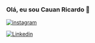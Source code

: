 
### Olá, eu sou Cauan Ricardo 🤙

[![instagram](https://img.shields.io/badge/Instagram-E4405F?style=for-the-badge&logo=instagram&logoColor=white)](https://www.instagram.com/cauanrricardo/?igshid=MzRlODBiNWFlZA%3D%3D)

[![Linkedin](https://img.shields.io/badge/LinkedIn-0077B5?style=for-the-badge&logo=linkedin&logoColor=white)](https://www.linkedin.com/in/cauan-ricardo-ribeiro-2b1340223/)






